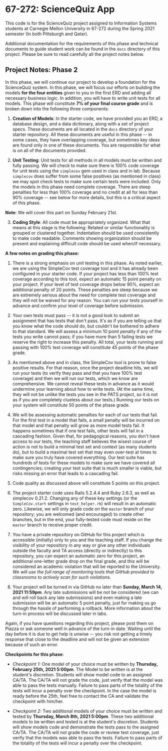 67-272: ScienceQuiz App
===

This code is for the ScienceQuiz project assigned to Information Systems students at Carnegie Mellon University in 67-272 during the Spring 2021 semester (In both Pittsburgh and Qatar). <!--More information about this project can be found at [https://67272.cmuis.net/projects](https://67272.cmuis.net/projects).-->

Additional documentation for the requirements of this phase and technical documents to guide student work can be found in the `docs` directory of this project.  Please be sure to read carefully all the project notes below.  <!--In addition, if there are any notes the students wants to communicate to the teaching staff, please use the student notes section at the very bottom for this purpose.-->


Project Notes: Phase 2
---
In this phase, we will continue our project to develop a foundation for the ScienceQuiz system. In this phase, we will focus our efforts on building the models **for the four entities** given to you in the first ERD and adding all necessary business logic. In addition, you will have to write unit tests for all models. This phase will constitute **7% of your final course grade** and is broken down into the following three components:

1. **Creation of Models**: In the starter code, we have provided you an ERD, a database design, and a data dictionary, along with a set of project specs.  These documents are all located in the `docs` directory of your starter repository.  All these documents are useful in this phase -- in some cases, they have overlapping coverage, but sometimes key ideas are found only in one of these documents. You are responsible for what is on all of the documents provided. 

2. **Unit Testing**: Unit tests for all methods in all models must be written and fully passing. We will check to make sure there is 100% code coverage for unit tests using the `simplecov` gem used in class and in lab. Because `simplecov` does suffer from some false positives (as mentioned in class) we may spot check tests to make sure certain tests were included. Only the models in this phase need complete coverage. There are steep penalties for less than 100% coverage and no credit at all for less than 90% coverage -- see below for more details, but this is a critical aspect of this phase. 

**Note**: We will cover this part on Sunday February 21st. 

3. **Coding Style**: All code must be appropriately organized. What that means at this stage is the following: Related or similar functionality is grouped or clustered together. Indentation should be used consistently to make code readable. Comments showing organization should be present and explaining difficult code should be used when/if necessary.

**A few notes on grading this phase:**

1.	There is a strong emphasis on unit testing in this phase.  As noted earlier, we are using the SimpleCov test coverage tool and it has already been configured in your starter code.  If your project has less than 100% test coverage according to this tool, expect an automatic 15 point penalty on your project.  If your level of test coverage drops below 90%, expect an additional penalty of 20 points.  These penalties are steep because we are extremely serious about the need for complete test coverage and they will not be waived for any reason.  You can run your tests yourself in advance and confirm your level of coverage before submission.

2. Your own tests must pass -- it is not a good look to submit an assignment that has tests that don't pass.  It's as if you are telling us that you know what the code should do, but couldn't be bothered to adhere to that standard.  We will assess a minimum 10 point penalty if any of the tests you write cannot pass; if you have more than 5 failing tests we reserve the right to increase this penalty.  All total, your tests running and passing with 100% test coverage will constitute 45 points of the phase grade.

3. As mentioned above and in class, the SimpleCov tool is prone to false positive results.  For that reason, once the project deadline hits, we will run your tests (to verify they pass and that you have 100% test coverage) and then we will run our tests, which we know are comprehensive.  We cannot reveal these tests in advance as it would undermine your learning about how to write tests.  (At the same time, they will not be unlike the tests you see in the PATS project, so it is not as if you are completely clueless about our tests.)  Running our tests on your system will constitute 50 points of the phase grade.

4. We will be assessing automatic penalties for each of our tests that fail.  For the first test in a model that fails, a small penalty will be incurred on that model and that penalty will grow as more model tests fail.  It happens sometimes that if one test fails, other tests will fail in a cascading fashion.  Given that, for pedagogical reasons, you don't have access to our tests, the teaching staff believes the wisest course of action is not to build a minimal test set and context (as many students do), but to build a maximal test set that may even over-test at times to make sure you truly have covered everything.  Our test suite has hundreds of tests for these models to make sure we have covered all contingencies; creating your test suite that is much smaller is viable, but risks missing an error that leads to a cascading fail.
  
5. Code quality as discussed above will constitute 5 points on this project.

6. The project starter code uses Rails 5.2.4.4 and Ruby 2.6.3, as well as simplecov 0.21.2.  Changing any of these key settings (or the `SimpleCov.start` settings in `test_helper.rb`) will result in an automatic zero.  Likewise, we will only grade code on the `master` branch of your repository; you are welcomed (and encouraged) to create other branches, but in the end, your fully-tested code must reside on the `master` branch to receive proper credit.

7. You have a private repository on GitHub for this project which is accessible (initially) only to you and the teaching staff.  If you change the visibility of your repository in any way or give any other individuals outside the faculty and TA access (directly or indirectly) to this repository, you can expect an automatic zero for this project, an additional one-letter grade drop on the final grade, and this will be considered an academic violation that will be reported to the University.  _We will use the full range of monitoring tools that GitHub provided to classrooms to actively scan for such violations._

8. Your project will be turned in via GitHub no later than **Sunday, March 14, 2021 11:59pm**. Any late submissions will be not be considered (we can and will roll back any late submissions) and even making a late submission will be an automatic 5 point penalty, just for making us go through the hassle of performing a rollback.  More information about the turn-in process will be discussed later in labs. 

Again, if you have questions regarding this project, please post them on Piazza or ask someone well in advance of the turn-in date. Waiting until the day before it is due to get help is unwise -- you risk not getting a timely response that close to the deadline and will not be given an extension because of such an error.

**Checkpoints for this phase**:

- _Checkpoint 1:_ One model of your choice must be written by **Thursday, February 25th, 2021 5:00pm**. The Model to be written is at the student's discretion.  Students will show model code to an assigned CA/TA. The CA/TA will not grade the code, just verify that the model was able to pass the tests manually. Failure to pass parts of the totality of the tests will incur a penalty over the checkpoint. In the case the model is ready before the 25th, feel free to contact the CA and validate the checkpoint with him/her.

- _Checkpoint 2:_ Two additional models of your choice must be written and tested by **Thursday, March 8th, 2021 5:00pm**. These two additional models to be written and tested is at the student's discretion.  Students will show models code and demonstrate the tests pass to the assigned CA/TA.  The CA/TA will not grade the code or review test coverage, just verify that the models was able to pass the tests. Failure to pass parts of the totality of the tests will incur a penalty over the checkpoint. 
